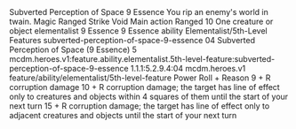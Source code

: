 <ability>
  <name>Subverted Perception of Space</name>
  <cost>9 Essence</cost>
  <flavor>You rip an enemy&apos;s world in twain.</flavor>
  <keywords>
    <keyword>Magic</keyword>
    <keyword>Ranged</keyword>
    <keyword>Strike</keyword>
    <keyword>Void</keyword>
  </keywords>
  <type>Main action</type>
  <distance>Ranged 10</distance>
  <target>One creature or object</target>
  <metadata>
    <class>elementalist</class>
    <cost>9 Essence</cost>
    <cost_amount>9</cost_amount>
    <cost_resource>Essence</cost_resource>
    <feature_type>ability</feature_type>
    <file_dpath>Elementalist/5th-Level Features</file_dpath>
    <item_id>subverted-perception-of-space-9-essence</item_id>
    <item_index>04</item_index>
    <item_name>Subverted Perception of Space (9 Essence)</item_name>
    <level>5</level>
    <scc>mcdm.heroes.v1:feature.ability.elementalist.5th-level-feature:subverted-perception-of-space-9-essence</scc>
    <scdc>1.1.1:5.2.9.4:04</scdc>
    <source>mcdm.heroes.v1</source>
    <type>feature/ability/elementalist/5th-level-feature</type>
  </metadata>
  <effects>
    <effect type="roll">
      <roll>Power Roll + Reason</roll>
      <t1>9 + R corruption damage</t1>
      <t2>10 + R corruption damage; the target has line of effect only to creatures and objects within 4 squares of them until the start of your next turn</t2>
      <t3>15 + R corruption damage; the target has line of effect only to adjacent creatures and objects until the start of your next turn</t3>
    </effect>
  </effects>
</ability>
